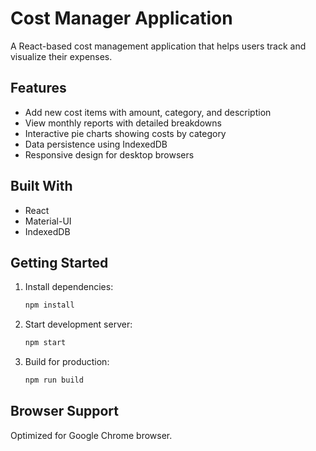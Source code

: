 # Cost Manager Application

A React-based cost management application that helps users track and visualize their expenses.

## Features

- Add new cost items with amount, category, and description
- View monthly reports with detailed breakdowns
- Interactive pie charts showing costs by category
- Data persistence using IndexedDB
- Responsive design for desktop browsers

## Built With

- React
- Material-UI
- IndexedDB

## Getting Started

1. Install dependencies:
   ```bash
   npm install
   ```

2. Start development server:
   ```bash
   npm start
   ```

3. Build for production:
   ```bash
   npm run build
   ```

## Browser Support

Optimized for Google Chrome browser.
